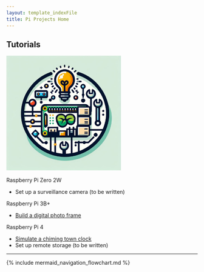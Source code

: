 ```yaml
---
layout: template_indexFile
title: Pi Projects Home
---
```


## Tutorials

<div class="grid-container">
  <div class="item1"><img src = "images/logo.png"  width="60%" /></div>
  <div><p>Raspberry Pi Zero 2W</p>
	<ul><li>Set up a surveillance camera (to be written)</li></ul>
  </div>
  <div><p>Raspberry Pi 3B+</p>
	<ul><li><a href = "topics/photo_frame.html">Build a digital photo frame</a></li></ul>
  </div>
  <div><p>Raspberry Pi 4</p>
	<ul>
	<li><a href = "topics/clock_chime.html">Simulate a chiming town clock</a></li>
	<li>Set up remote storage (to be written)</li>
	</ul>
  </div>
</div>

<hr/>

{% include mermaid_navigation_flowchart.md %}